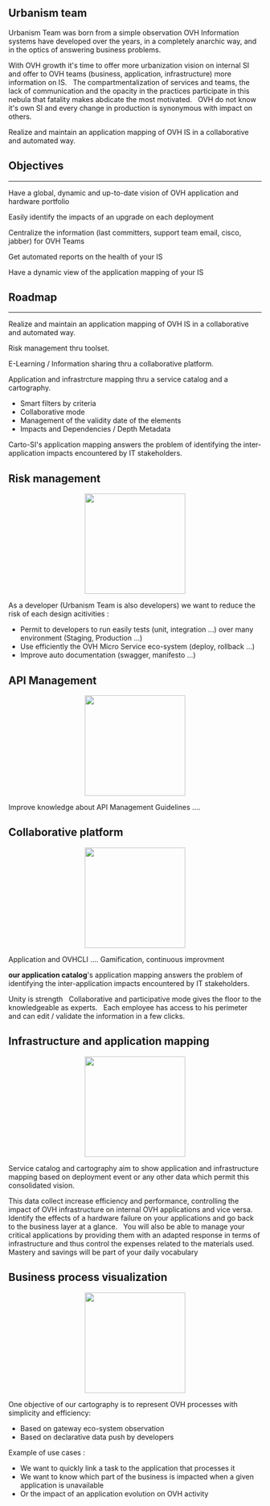 Urbanism team
-------------

Urbanism Team was born from a simple observation OVH Information systems have developed over the years, in a completely anarchic way, and in the optics of answering business problems.

With OVH growth it's time to offer more urbanization vision on internal SI and offer to OVH teams (business, application, infrastructure) more information on IS.
 
The compartmentalization of services and teams, the lack of communication and the opacity in the practices participate in this nebula that fatality makes abdicate the most motivated.
 
OVH do not know it's own SI and every change in production is synonymous with impact on others.

Realize and maintain an application mapping of OVH IS in a collaborative and automated way.

Objectives
----------
----------

Have a global, dynamic and up-to-date vision of OVH application and hardware portfolio

Easily identify the impacts of an upgrade on each deployment

Centralize the information (last committers, support team email, cisco, jabber) for OVH Teams

Get automated reports on the health of your IS

Have a dynamic view of the application mapping of your IS

Roadmap
-------
-------

Realize and maintain an application mapping of OVH IS in a collaborative and automated way.

Risk management thru toolset.

E-Learning / Information sharing thru a collaborative platform.

Application and infrastrcture mapping thru a service catalog and a cartography.

* Smart filters by criteria
* Collaborative mode
* Management of the validity date of the elements
* Impacts and Dependencies / Depth Metadata

Carto-SI's application mapping answers the problem of identifying the inter-application impacts encountered by IT stakeholders.

Risk management
---------------

<p align="center">
<img height="200" src="/assets/images/risk.png">
</p>

As a developer (Urbanism Team is also developers) we want to reduce the risk of each design acitivities :
* Permit to developers to run easily tests (unit, integration …) over many environment (Staging, Production …)
* Use efficiently the OVH Micro Service eco-system (deploy, rollback …)
* Improve auto documentation (swagger, manifesto …)

API Management
--------------

<p align="center">
<img height="200" src="/assets/images/api.png">
</p>

Improve knowledge about API Management Guidelines ….

Collaborative platform
----------------------

<p align="center">
<img height="200" src="/assets/images/collab.png">
</p>

Application and OVHCLI ….
Gamification, continuous improvment

**our application catalog**'s application mapping answers the problem of identifying the inter-application impacts encountered by IT stakeholders.


Unity is strength
 
Collaborative and participative mode gives the floor to the knowledgeable as experts.
 
Each employee has access to his perimeter and can edit / validate the information in a few clicks.


Infrastructure and application mapping
--------------------------------------

<p align="center">
<img height="200" src="/assets/images/mapping.png">
</p>

Service catalog and cartography aim to show application and infrastructure mapping based on deployment event or any other data which permit this consolidated vision.

This data collect increase efficiency and performance, controlling the impact of OVH infrastructure on internal OVH applications and vice versa.
 
Identify the effects of a hardware failure on your applications and go back to the business layer at a glance.
 
You will also be able to manage your critical applications by providing them with an adapted response in terms of infrastructure and thus control the expenses related to the materials used.
 
Mastery and savings will be part of your daily vocabulary

Business process visualization
------------------------------

<p align="center">
<img height="200" src="/assets/images/graph.png">
</p>

One objective of our cartography is to represent OVH processes with simplicity and efficiency:
* Based on gateway eco-system observation
* Based on declarative data push by developers

Example of use cases :
* We want to quickly link a task to the application that processes it
* We want to know which part of the business is impacted when a given application is unavailable
* Or the impact of an application evolution on OVH activity

